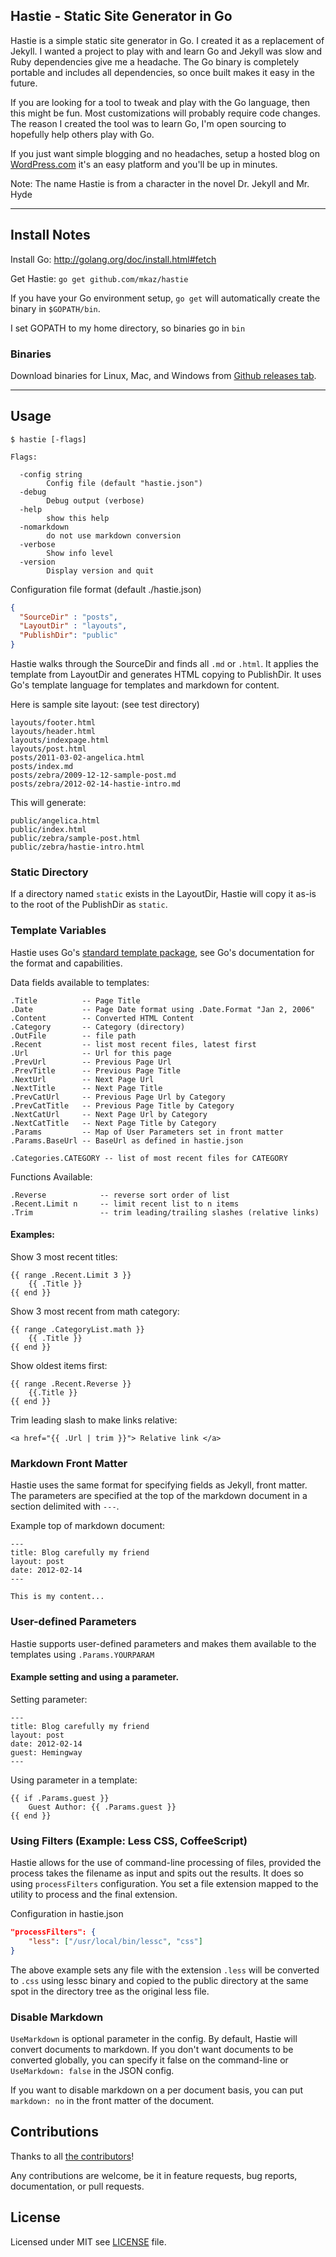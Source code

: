 
## Hastie - Static Site Generator in Go

Hastie is a simple static site generator in Go. I created it as a replacement of Jekyll. I wanted a project to play with and learn Go and Jekyll was slow and Ruby dependencies give me a headache. The Go binary is completely portable and includes all dependencies, so once built makes it easy in the future.

If you are looking for a tool to tweak and play with the Go language, then this might be fun. Most customizations will probably require code changes.  The reason I created the tool was to learn Go, I'm open sourcing to hopefully help others play with Go.

If you just want simple blogging and no headaches, setup a hosted blog on [WordPress.com](http://wordpress.com) it's an easy platform and you'll be up in minutes.

Note: The name Hastie is from a character in the novel Dr. Jekyll and Mr. Hyde

--------------------------------------------------------------------------------

## Install Notes

Install Go: <http://golang.org/doc/install.html#fetch>

Get Hastie: `go get github.com/mkaz/hastie`

If you have your Go environment setup, `go get` will automatically create the binary in `$GOPATH/bin`.

I set GOPATH to my home directory, so binaries go in `bin`

### Binaries

Download binaries for Linux, Mac, and Windows from [Github releases tab](https://github.com/mkaz/hastie/releases).


--------------------------------------------------------------------------------

## Usage

```
$ hastie [-flags]

Flags:

  -config string
        Config file (default "hastie.json")
  -debug
        Debug output (verbose)
  -help
        show this help
  -nomarkdown
        do not use markdown conversion
  -verbose
        Show info level
  -version
        Display version and quit
```


Configuration file format (default ./hastie.json)

```json
{
  "SourceDir" : "posts",
  "LayoutDir" : "layouts",
  "PublishDir": "public"
}
```

Hastie walks through the SourceDir and finds all `.md` or `.html`. It applies the template from LayoutDir and generates HTML copying to PublishDir. It uses Go's template language for templates and markdown for content.

Here is sample site layout: (see test directory)

```
layouts/footer.html
layouts/header.html
layouts/indexpage.html
layouts/post.html
posts/2011-03-02-angelica.html
posts/index.md
posts/zebra/2009-12-12-sample-post.md
posts/zebra/2012-02-14-hastie-intro.md
```

This will generate:

```
public/angelica.html
public/index.html
public/zebra/sample-post.html
public/zebra/hastie-intro.html
```

### Static  Directory

If a directory named `static` exists in the LayoutDir, Hastie will copy it as-is to the root of the PublishDir as `static`.


### Template Variables

Hastie uses Go's [standard template package](https://golang.org/pkg/text/template/), see Go's documentation for the format and capabilities.

Data fields available to templates:

    .Title          -- Page Title
    .Date           -- Page Date format using .Date.Format "Jan 2, 2006"
    .Content        -- Converted HTML Content
    .Category       -- Category (directory)
    .OutFile        -- file path
    .Recent         -- list most recent files, latest first
    .Url            -- Url for this page
    .PrevUrl        -- Previous Page Url
    .PrevTitle      -- Previous Page Title
    .NextUrl        -- Next Page Url
    .NextTitle      -- Next Page Title
    .PrevCatUrl     -- Previous Page Url by Category
    .PrevCatTitle   -- Previous Page Title by Category
    .NextCatUrl     -- Next Page Url by Category
    .NextCatTitle   -- Next Page Title by Category
    .Params         -- Map of User Parameters set in front matter
    .Params.BaseUrl -- BaseUrl as defined in hastie.json

    .Categories.CATEGORY -- list of most recent files for CATEGORY


Functions Available:

    .Reverse            -- reverse sort order of list
    .Recent.Limit n     -- limit recent list to n items
    .Trim               -- trim leading/trailing slashes (relative links)


#### Examples:

Show 3 most recent titles:

    {{ range .Recent.Limit 3 }}
        {{ .Title }}
    {{ end }}

Show 3 most recent from math category:

    {{ range .CategoryList.math }}
        {{ .Title }}
    {{ end }}

Show oldest items first:

    {{ range .Recent.Reverse }}
        {{.Title }}
    {{ end }}

Trim leading slash to make links relative:

    <a href="{{ .Url | trim }}"> Relative link </a>

### Markdown Front Matter

Hastie uses the same format for specifying fields as Jekyll, front matter. The parameters are specified at the top of the markdown document in a section delimited with `---`.

Example top of markdown document:

```
---
title: Blog carefully my friend
layout: post
date: 2012-02-14
---

This is my content...
```

### User-defined Parameters

Hastie supports user-defined parameters and makes them available to the templates using `.Params.YOURPARAM`

#### Example setting and using a parameter.

Setting parameter:
```
---
title: Blog carefully my friend
layout: post
date: 2012-02-14
guest: Hemingway
---
```

Using parameter in a template:

```
{{ if .Params.guest }}
    Guest Author: {{ .Params.guest }}
{{ end }}
```

### Using Filters (Example: Less CSS, CoffeeScript)

Hastie allows for the use of command-line processing of files, provided the process takes the filename as input and spits out the results. It does so using `processFilters` configuration. You set a file extension mapped to the utility to process and the final extension.

Configuration in hastie.json

```json
"processFilters": {
    "less": ["/usr/local/bin/lessc", "css"]
}
```

The above example sets any file with the extension `.less` will be converted to `.css` using lessc binary and copied to the public directory at the same spot in the directory tree as the original less file.

### Disable Markdown

`UseMarkdown` is optional parameter in the config. By default, Hastie will convert documents to markdown. If you don't want documents to be converted globally, you can specify it false on the command-line or `UseMarkdown: false` in the JSON config.

If you want to disable markdown on a per document basis, you can put `markdown: no` in the front matter of the document.

## Contributions

Thanks to all [the contributors](https://github.com/mkaz/hastie/graphs/contributors)!

Any contributions are welcome, be it in feature requests, bug reports, documentation, or pull requests.


## License

Licensed under MIT see [LICENSE](https://github.com/mkaz/hastie/blob/master/LICENSE) file.

